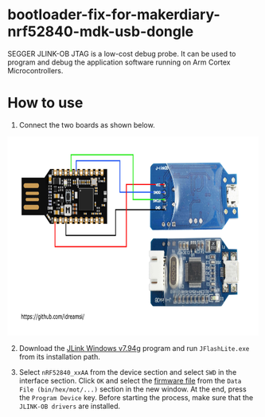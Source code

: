 # bootloader-fix-for-makerdiary-nrf52840-mdk-usb-dongle
SEGGER JLINK-OB JTAG is a low-cost debug probe. It can be used to program and debug the application software running on Arm Cortex Microcontrollers.

# How to use
1. Connect the two boards as shown below.
<p align="center">
  <img width="750" height="400" src="https://github.com/idreamsi/bootloader-fix-for-makerdiary-nrf52840-mdk-usb-dongle/blob/main/wiring.jpg?raw=true">
</p>

2. Download the [JLink Windows v7.94g](https://www.segger.com/downloads/jlink/) program and run ```JFlashLite.exe``` from its installation path.

3. Select ```nRF52840_xxAA``` from the device section and select ```SWD``` in the interface section. Click ```OK``` and select the [firmware file](https://github.com/idreamsi/bootloader-fix-for-makerdiary-nrf52840-mdk-usb-dongle/blob/main/firmware/uf2_bootloader/0.7.1/uf2_bootloader-nrf52840_mdk_usb_dongle-0.7.1-s140_6.1.1.hex) from the ```Data File (bin/hex/mot/...)``` section in the new window. At the end, press the ```Program Device``` key. Before starting the process, make sure that the ```JLINK-OB drivers``` are installed.
